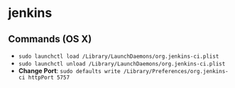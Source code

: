 # jenkins

## Commands (OS X)
- `sudo launchctl load /Library/LaunchDaemons/org.jenkins-ci.plist`
- `sudo launchctl unload /Library/LaunchDaemons/org.jenkins-ci.plist`
- **Change Port**: `sudo defaults write /Library/Preferences/org.jenkins-ci httpPort 5757`